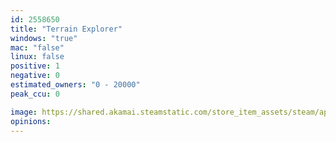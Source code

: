 ```yaml
---
id: 2558650
title: "Terrain Explorer"
windows: "true"
mac: "false"
linux: false
positive: 1
negative: 0
estimated_owners: "0 - 20000"
peak_ccu: 0

image: https://shared.akamai.steamstatic.com/store_item_assets/steam/apps/2558650/header.jpg?t=1704162869
opinions:
---
```

